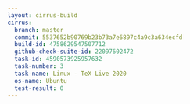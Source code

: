 ```yaml
---
layout: cirrus-build
cirrus:
  branch: master
  commit: 5537652b90769b23b73a7e6897c4a9c3a634ecfd
  build-id: 4758629547507712
  github-check-suite-id: 22097602472
  task-id: 4590573925957632
  task-number: 3
  task-name: Linux - TeX Live 2020
  os-name: Ubuntu
  test-result: 0
---
```

